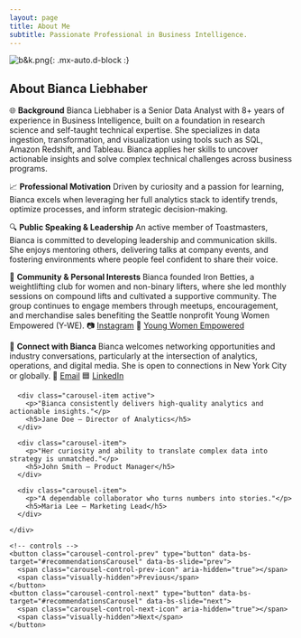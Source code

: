 ```yaml
---
layout: page
title: About Me
subtitle: Passionate Professional in Business Intelligence.
---
```


![b&k.png](https://biancaliebhaber.github.io/assets/img/b&k.png){: .mx-auto.d-block :}

## About Bianca Liebhaber

🌐 **Background**
Bianca Liebhaber is a Senior Data Analyst with 8+ years of experience in Business Intelligence, built on a foundation in research science and self-taught technical expertise. She specializes in data ingestion, transformation, and visualization using tools such as SQL, Amazon Redshift, and Tableau. Bianca applies her skills to uncover actionable insights and solve complex technical challenges across business programs.

📈 **Professional Motivation**
Driven by curiosity and a passion for learning, Bianca excels when leveraging her full analytics stack to identify trends, optimize processes, and inform strategic decision-making.

🔍 **Public Speaking & Leadership**
An active member of Toastmasters, Bianca is committed to developing leadership and communication skills. She enjoys mentoring others, delivering talks at company events, and fostering environments where people feel confident to share their voice.

💪 **Community & Personal Interests**
Bianca founded Iron Betties, a weightlifting club for women and non-binary lifters, where she led monthly sessions on compound lifts and cultivated a supportive community. The group continues to engage members through meetups, encouragement, and merchandise sales benefiting the Seattle nonprofit Young Women Empowered (Y-WE).
📷 [Instagram](https://www.instagram.com/ironbetties/)
💛 [Young Women Empowered](https://youngwomenempowered.org/)

💬 **Connect with Bianca**
Bianca welcomes networking opportunities and industry conversations, particularly at the intersection of analytics, operations, and digital media. She is open to connections in New York City or globally.
📩 [Email](mailto:bianca.liebhaber@gmail.com)
🟦 [LinkedIn](https://www.linkedin.com/in/biancaliebhaber/)

<section class="recommendations mt-5">
 <div id="recommendationsCarousel" class="carousel slide" data-bs-ride="carousel" data-bs-interval="5000">
    <div class="carousel-inner">

      <div class="carousel-item active">
        <p>"Bianca consistently delivers high-quality analytics and actionable insights."</p>
        <h5>Jane Doe — Director of Analytics</h5>
      </div>

      <div class="carousel-item">
        <p>"Her curiosity and ability to translate complex data into strategy is unmatched."</p>
        <h5>John Smith — Product Manager</h5>
      </div>

      <div class="carousel-item">
        <p>"A dependable collaborator who turns numbers into stories."</p>
        <h5>Maria Lee — Marketing Lead</h5>
      </div>

    </div>

    <!-- controls -->
    <button class="carousel-control-prev" type="button" data-bs-target="#recommendationsCarousel" data-bs-slide="prev">
      <span class="carousel-control-prev-icon" aria-hidden="true"></span>
      <span class="visually-hidden">Previous</span>
    </button>
    <button class="carousel-control-next" type="button" data-bs-target="#recommendationsCarousel" data-bs-slide="next">
      <span class="carousel-control-next-icon" aria-hidden="true"></span>
      <span class="visually-hidden">Next</span>
    </button>
  </div>
</section>

<!-- Bootstrap JS bundle (only if not already included) -->
<script src="https://cdn.jsdelivr.net/npm/bootstrap@5.3.3/dist/js/bootstrap.bundle.min.js" integrity="sha384-w76A2z02t52x0zLh9b6eQXZCj7bPcVx1pZ8zN26JmY2x04ecfUu6HMCe0gJp6YjU" crossorigin="anonymous"></script>
